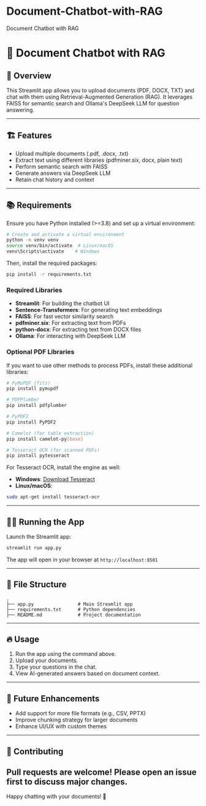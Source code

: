# Document-Chatbot-with-RAG
Document Chatbot with RAG
# 📄 Document Chatbot with RAG

## 🚀 Overview
This Streamlit app allows you to upload documents (PDF, DOCX, TXT) and chat with them using Retrieval-Augmented Generation (RAG). It leverages FAISS for semantic search and Ollama's DeepSeek LLM for question answering.

---

## 🏗️ Features
- Upload multiple documents (.pdf, .docx, .txt)
- Extract text using different libraries (pdfminer.six, docx, plain text)
- Perform semantic search with FAISS
- Generate answers via DeepSeek LLM
- Retain chat history and context

---

## 📚 Requirements
Ensure you have Python installed (>=3.8) and set up a virtual environment:

```bash
# Create and activate a virtual environment
python -m venv venv
source venv/bin/activate  # Linux/macOS
venv\Scripts\activate    # Windows
```

Then, install the required packages:

```bash
pip install -r requirements.txt
```

### Required Libraries

- **Streamlit**: For building the chatbot UI
- **Sentence-Transformers**: For generating text embeddings
- **FAISS**: For fast vector similarity search
- **pdfminer.six**: For extracting text from PDFs
- **python-docx**: For extracting text from DOCX files
- **Ollama**: For interacting with DeepSeek LLM

### Optional PDF Libraries
If you want to use other methods to process PDFs, install these additional libraries:

```bash
# PyMuPDF (fitz)
pip install pymupdf

# PDFPlumber
pip install pdfplumber

# PyPDF2
pip install PyPDF2

# Camelot (for table extraction)
pip install camelot-py[base]

# Tesseract OCR (for scanned PDFs)
pip install pytesseract
```

For Tesseract OCR, install the engine as well:

- **Windows**: [Download Tesseract](https://github.com/UB-Mannheim/tesseract/wiki)
- **Linux/macOS**:

```bash
sudo apt-get install tesseract-ocr
```

---

## 🏃‍♂️ Running the App
Launch the Streamlit app:

```bash
streamlit run app.py
```

The app will open in your browser at `http://localhost:8501`

---

## 📂 File Structure

```
.
├── app.py                # Main Streamlit app
├── requirements.txt      # Python dependencies
├── README.md             # Project documentation
```

---

## 🔥 Usage
1. Run the app using the command above.
2. Upload your documents.
3. Type your questions in the chat.
4. View AI-generated answers based on document context.

---

## 🌟 Future Enhancements
- Add support for more file formats (e.g., CSV, PPTX)
- Improve chunking strategy for larger documents
- Enhance UI/UX with custom themes

---

## 🤝 Contributing
Pull requests are welcome! Please open an issue first to discuss major changes.
---

Happy chatting with your documents! 🤖

